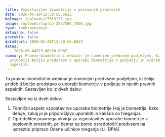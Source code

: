 ```yaml
---
title: Vzpostavitev biometrije v poslovnih prostorih
date: 2020-05-28T12:39:55.562Z
bgImage: /uploads/c75t9175.jpg
image: /uploads/laptop-2557586_1920.jpg
type: izobrazevanje
aktualno: false
preteklo: false
dateStart: 2020-05-28T12:39:55.602Z
dates:
  - 2020-06-04T15:00:00.000Z
summary: Pravno-biometrični webinar je namenjen predvsem podjetjem, ki želijo
  pridobiti boljšo predstavo o uporabi biometrije v podjetju in njenih pravnih
  aspektih.
---
```

Ta pravno-biometrični webinar je namenjen predvsem podjetjem, ki želijo pridobiti boljšo predstavo o uporabi biometrije v podjetju in njenih pravnih aspektih. Sestavljen bo iz dveh delov:

Sestavljen bo iz dveh delov:

1. Tehnični aspekt vzpostavitve uporabe biometrije (kaj je biometrija, kako deluje, zakaj jo je priporočljivo uporabiti in kakšna so tveganja).
2. Opredelitev pravnega okvirja za vzpostavitev uporabe biometrije v poslovnih prostorih, pri čemer se bomo osredotočili predvsem na ustrezno pripravo Ocene učinkov tveganja (t.i. DPIA).